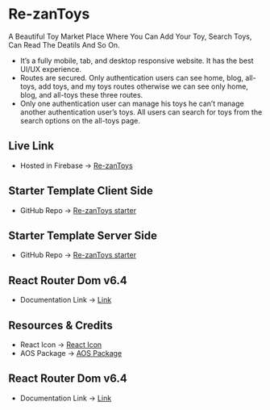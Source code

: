 # Re-zanToys

A Beautiful Toy Market Place Where You Can Add Your Toy, Search Toys, Can Read The Deatils And So On.

- 	It’s a fully mobile, tab, and desktop responsive website. It has the best UI/UX experience.
- 	Routes are secured. Only authentication users can see home, blog, all-toys, add toys, and my toys routes otherwise we can see only home, blog, and all-toys these three routes.
- 	Only one authentication user can manage his toys he can’t manage another authentication user’s toys. All users can search for toys from the search options on the all-toys page.


## Live Link

- Hosted in Firebase -> [Re-zanToys](https://re-zantoys.web.app/)

## Starter Template Client Side

- GitHub Repo -> [Re-zanToys starter](https://github.com/Re-zan/Re-zanToys-Client-Side)

## Starter Template Server Side

- GitHub Repo -> [Re-zanToys starter](https://github.com/Re-zan/Re-zan-toys-server-side)

## React Router Dom v6.4

- Documentation Link -> [Link](https://reactrouter.com/en/main/start/overview)

## Resources & Credits

- React Icon -> [React Icon](https://react-icons.github.io/react-icons/)
- AOS Package -> [AOS Package](https://www.npmjs.com/package/aos)

## React Router Dom v6.4

- Documentation Link -> [Link](https://reactrouter.com/en/main/start/overview)
